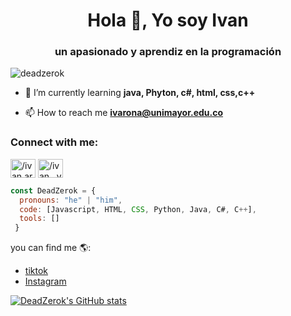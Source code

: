 <h1 align="center">Hola 👋, Yo soy Ivan</h1>
<h3 align="center">un apasionado y aprendiz en la programación</h3>

<p align="left"> <img src="https://komarev.com/ghpvc/?username=deadzerok&label=Profile%20views&color=0e75b6&style=flat" alt="deadzerok" /> </p>

- 🌱 I’m currently learning **java, Phyton, c#, html, css,c++**

- 📫 How to reach me **ivarona@unimayor.edu.co**

<h3 align="left">Connect with me:</h3>
<p align="left">
<a href="https://fb.com//ivan.arleyvarona" target="blank"><img align="center" src="https://raw.githubusercontent.com/rahuldkjain/github-profile-readme-generator/master/src/images/icons/Social/facebook.svg" alt="/ivan.arleyvarona" height="30" width="40" /></a>
<a href="https://instagram.com//ivan__varona_o" target="blank"><img align="center" src="https://raw.githubusercontent.com/rahuldkjain/github-profile-readme-generator/master/src/images/icons/Social/instagram.svg" alt="/ivan__varona_o" height="30" width="40" /></a>
 
</p>




```javascript
const DeadZerok = {
  pronouns: "he" | "him",
  code: [Javascript, HTML, CSS, Python, Java, C#, C++],
  tools: []
 }
```

you can find me 🌎:

 - [tiktok](https://www.tiktok.com/@deadzerok?is_from_webapp=1&sender_device=pc)
 - [Instagram](https://www.instagram.com/ivan__varona_o/)

[![DeadZerok's GitHub stats](https://github-readme-stats.vercel.app/api?username=DeadZerok&show_icons=true&theme=tokyonight)](https://github.com/DeadZerok/github-readme-stats)
<!--
**DeadZerok/DeadZerok** is a ✨ _special_ ✨ repository because its `README.md` (this file) appears on your GitHub profile.

Here are some ideas to get you started:

- 🔭 I’m currently working on ...
- 🌱 I’m currently learning ...
- 👯 I’m looking to collaborate on ...
- 🤔 I’m looking for help with ...
- 💬 Ask me about ...
- 📫 How to reach me: ...
- 😄 Pronouns: ...
- ⚡ Fun fact: ...
-->
